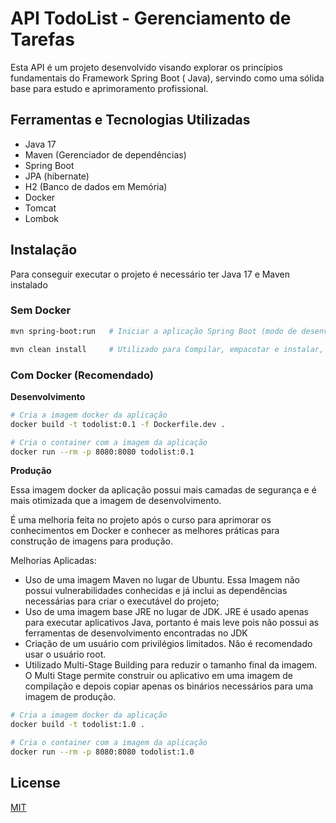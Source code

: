 # API TodoList - Gerenciamento de Tarefas

Esta API é um projeto desenvolvido visando explorar os princípios fundamentais do Framework Spring Boot (
Java), servindo como uma sólida base para estudo e aprimoramento profissional.

## Ferramentas e Tecnologias Utilizadas

* Java 17
* Maven (Gerenciador de dependências)
* Spring Boot
* JPA (hibernate)
* H2 (Banco de dados em Memória)
* Docker
* Tomcat
* Lombok

## Instalação

Para conseguir executar o projeto é necessário ter Java 17 e Maven instalado

### Sem Docker

```bash
mvn spring-boot:run   # Iniciar a aplicação Spring Boot (modo de desenvolvimento)

mvn clean install     # Utilizado para Compilar, empacotar e instalar, permitindo implantação em produção
```

### Com Docker (Recomendado)

**Desenvolvimento**

```bash
# Cria a imagem docker da aplicação
docker build -t todolist:0.1 -f Dockerfile.dev .

# Cria o container com a imagem da aplicação
docker run --rm -p 8080:8080 todolist:0.1
```

**Produção**

Essa imagem docker da aplicação possui mais camadas de segurança e é mais otimizada que a imagem de desenvolvimento.

É uma melhoria feita no projeto após o curso para aprimorar os conhecimentos em Docker e conhecer as melhores práticas
para construção de imagens para produção.

Melhorias Aplicadas:

- Uso de uma imagem Maven no lugar de Ubuntu. Essa Imagem não possui vulnerabilidades conhecidas e já inclui as
  dependências necessárias para criar o executável do projeto;
- Uso de uma imagem base JRE no lugar de JDK. JRE é usado apenas para executar aplicativos Java, portanto é mais leve
  pois não possui as ferramentas de desenvolvimento encontradas no JDK
- Criação de um usuário com privilégios limitados. Não é recomendado usar o usuário root.
- Utilizado Multi-Stage Building para reduzir o tamanho final da imagem. O Multi Stage permite construir ou aplicativo
  em uma imagem de compilação e depois copiar apenas os binários necessários para uma imagem de produção.

```bash
# Cria a imagem docker da aplicação
docker build -t todolist:1.0 .

# Cria o container com a imagem da aplicação
docker run --rm -p 8080:8080 todolist:1.0
```

## License

[MIT](https://choosealicense.com/licenses/mit/)
